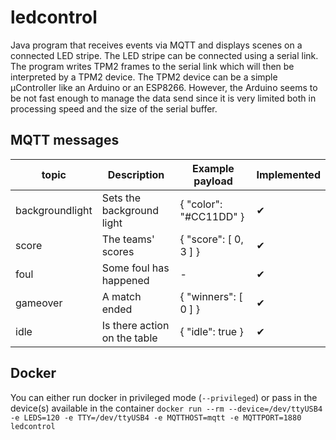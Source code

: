 # ledcontrol

Java program that receives events via MQTT and displays scenes on a connected LED stripe. 
The LED stripe can be connected using a serial link. The program writes TPM2 frames to the serial link which will then be interpreted by a TPM2 device. The TPM2 device can be a simple µController like an Arduino or an ESP8266. 
However, the Arduino seems to be not fast enough to manage the data send since it is very limited both in processing speed and the size of the serial buffer. 

## MQTT messages
| topic           | Description                  | Example payload        |  Implemented |
| --------------- | ---------------------------- |----------------------- |------------- |
| backgroundlight | Sets the background light    | { "color": "#CC11DD" } | ✔            |
| score           | The teams' scores            | { "score": [ 0, 3 ] }  | ✔            |
| foul            | Some foul has happened       | -                      | ✔            |
| gameover        | A match ended                | { "winners": [ 0 ] }   | ✔            |
| idle            | Is there action on the table | { "idle": true }       | ✔            |

## Docker
You can either run docker in privileged mode (```--privileged```) or pass in the device(s) available in the container
```docker run --rm --device=/dev/ttyUSB4 -e LEDS=120 -e TTY=/dev/ttyUSB4 -e MQTTHOST=mqtt -e MQTTPORT=1880 ledcontrol```

